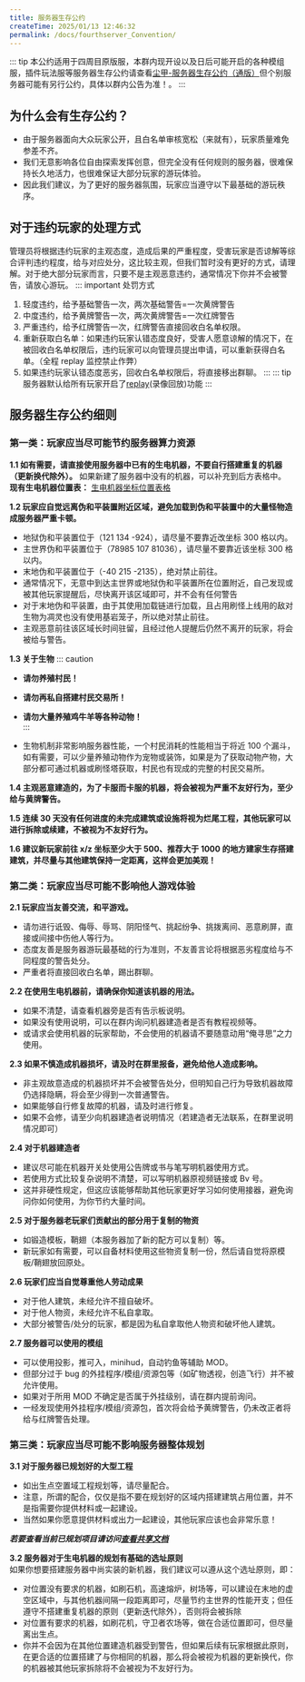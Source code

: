 ```yaml
---
title: 服务器生存公约
createTime: 2025/01/13 12:46:32
permalink: /docs/fourthserver_Convention/
---
```


::: tip
本公约适用于四周目原版服，本群内现开设以及日后可能开启的各种模组服，插件玩法服等服务器生存公约请查看[尘甲-服务器生存公约（通版）](../尘甲-服务器生存公约（通版）.md)但个别服务器可能有另行公约，具体以群内公告为准！。
:::

## **为什么会有生存公约？**

- 由于服务器面向大众玩家公开，且白名单审核宽松（来就有），玩家质量难免参差不齐。
- 我们无意影响各位自由探索发挥创意，但完全没有任何规则的服务器，很难保持长久地活力，也很难保证大部分玩家的游玩体验。
- 因此我们建议，为了更好的服务器氛围，玩家应当遵守以下最基础的游玩秩序。

## **对于违约玩家的处理方式**

管理员将根据违约玩家的主观态度，造成后果的严重程度，受害玩家是否谅解等综合评判违约程度，给与对应处分，这比较主观，但我们暂时没有更好的方式，请理解。对于绝大部分玩家而言，只要不是主观恶意违约，通常情况下你并不会被警告，请放心游玩。
::: important 处罚方式

1. 轻度违约，给予基础警告一次，两次基础警告=一次黄牌警告
2. 中度违约，给予黄牌警告一次，两次黄牌警告=一次红牌警告
3. 严重违约，给予红牌警告一次，红牌警告直接回收白名单权限。
4. 重新获取白名单：如果违约玩家认错态度良好，受害人愿意谅解的情况下，在被回收白名单权限后，违约玩家可以向管理员提出申请，可以重新获得白名单。（全程 replay 监控禁止作弊）
5. 如果违约玩家认错态度恶劣，回收白名单权限后，将直接移出群聊。
   :::
   ::: tip
   服务器默认给所有玩家开启了[replay](https://www.mcmod.cn/class/1203.html)(录像回放)功能
   :::

## **服务器生存公约细则**

### **第一类：玩家应当尽可能节约服务器算力资源**

**1.1 如有需要，请直接使用服务器中已有的生电机器，不要自行搭建重复的机器（更新换代除外）。**
如果新建了服务器中没有的机器，可以补充到后方表格中。  
**现有生电机器位置表：**
[生电机器坐标位置表格](https://docs.qq.com/sheet/DV0p5Zm90bEp2bkRT?tab=zrms3a)

**1.2 玩家应自觉远离伪和平装置附近区域，避免加载到伪和平装置中的大量怪物造成服务器严重卡顿。**

- 地狱伪和平装置位于（121 134 -924），请尽量不要靠近改坐标 300 格以内。
- 主世界伪和平装置位于（78985 107 81036），请尽量不要靠近该坐标 300 格以内。
- 末地伪和平装置位于（-40 215 -2135），绝对禁止前往。
- 通常情况下，无意中到达主世界或地狱伪和平装置所在位置附近，自己发现或被其他玩家提醒后，尽快离开该区域即可，并不会有任何警告
- 对于末地伪和平装置，由于其使用加载链进行加载，且占用刷怪上线用的敌对生物为凋灵也没有使用基岩笼子，所以绝对禁止前往。
- 主观恶意前往该区域长时间驻留，且经过他人提醒后仍然不离开的玩家，将会被给与警告。

**1.3 关于生物**
::: caution

- **请勿养殖村民！**

- **请勿再私自搭建村民交易所！**

- **请勿大量养殖鸡牛羊等各种动物！**  
  :::
- 生物机制非常影响服务器性能，一个村民消耗的性能相当于将近 100 个漏斗，如有需要，可以少量养殖动物作为宠物或装饰，如果是为了获取动物产物，大部分都可通过机器或刷怪塔获取，村民也有现成的完整的村民交易所。

**1.4 主观恶意建造的，为了卡服而卡服的机器，将会被视为严重不友好行为，至少给与黄牌警告。**

**1.5 连续 30 天没有任何进度的未完成建筑或设施将视为烂尾工程，其他玩家可以进行拆除或续建，不被视为不友好行为。**

**1.6 建议新玩家前往 x/z 坐标至少大于 500、推荐大于 1000 的地方建家生存搭建建筑，并尽量与其他建筑保持一定距离，这样会更加美观！**

### **第二类：玩家应当尽可能不影响他人游戏体验**

**2.1 玩家应当友善交流，和平游戏。**

- 请勿进行诋毁、侮辱、辱骂、阴阳怪气、挑起纷争、挑拨离间、恶意刷屏，直接或间接中伤他人等行为。
- 态度友善是服务器游玩最基础的行为准则，不友善言论将根据恶劣程度给与不同程度的警告处分。
- 严重者将直接回收白名单，踢出群聊。

**2.2 在使用生电机器前，请确保你知道该机器的用法。**

- 如果不清楚，请查看机器旁是否有告示板说明。
- 如果没有使用说明，可以在群内询问机器建造者是否有教程视频等。
- 或请求会使用机器的玩家帮助，不会使用的机器请不要随意动用“俺寻思”之力使用。

**2.3 如果不慎造成机器损坏，请及时在群里报备，避免给他人造成影响。**

- 非主观故意造成的机器损坏并不会被警告处分，但明知自己行为导致机器故障仍选择隐瞒，将会至少得到一次普通警告。
- 如果能够自行修复故障的机器，请及时进行修复。
- 如果不会修，请至少向机器建造者说明情况（若建造者无法联系，在群里说明情况即可）

**2.4 对于机器建造者**

- 建议尽可能在机器开关处使用公告牌或书与笔写明机器使用方式。
- 若使用方式比较复杂说明不清楚，可以写明机器原视频链接或 Bv 号。
- 这并非硬性规定，但这应该能够帮助其他玩家更好学习如何使用接器，避免询问你如何使用，为你节约大量时间。

**2.5 对于服务器老玩家们贡献出的部分用于复制的物资**

- 如锻造模板，鞘翅（本服务器加了新的配方可以复制）等。
- 新玩家如有需要，可以自备材料使用这些物资复制一份，然后请自觉将原模板/鞘翅放回原处。

**2.6 玩家们应当自觉尊重他人劳动成果**

- 对于他人建筑，未经允许不擅自破坏。
- 对于他人物资，未经允许不私自拿取。
- 大部分被警告/处分的玩家，都是因为私自拿取他人物资和破坏他人建筑。

**2.7 服务器可以使用的模组**

- 可以使用投影，推可入，minihud，自动钓鱼等辅助 MOD。
- 但部分过于 bug 的外挂程序/模组/资源包等（如矿物透视，创造飞行）并不被允许使用。
- 如果对于所用 MOD 不确定是否属于外挂级别，请在群内提前询问。
- 一经发现使用外挂程序/模组/资源包，首次将会给予黄牌警告，仍未改正者将给与红牌警告处理。

### **第三类：玩家应当尽可能不影响服务器整体规划**

**3.1 对于服务器已规划好的大型工程**

- 如出生点空置域工程规划等，请尽量配合。
- 注意，所谓的配合，仅仅是指不要在规划好的区域内搭建建筑占用位置，并不是指需要你提供材料或一起建设。
- 当然如果你愿意提供材料或出力一起建设，其他玩家应该也会非常乐意！

**_若要查看当前已规划项目请访问[查看共享文档](https://docs.qq.com/sheet/DV0p5Zm90bEp2bkRT?tab=000001)_**

**3.2 服务器对于生电机器的规划有基础的选址原则**  
如果你想要搭建服务器中尚实装的新机器，我们建议可以遵从这个选址原则，即：

- 对位置没有要求的机器，如刷石机，高速熔炉，树场等，可以建设在末地的虚空区域中，与其他机器间隔一段距离即可，尽量节约主世界的性能开支；但任遵守不搭建重复机器的原则（更新迭代除外），否则将会被拆除
- 对位置有要求的机器，如刷花机，守卫者农场等，做在合适位置即可，但尽量离出生点。
- 你并不会因为在其他位置建造机器受到警告，但如果后续有玩家根据此原则，在更合适的位置搭建了与你相同的机器，那么将会被视为机器的更新换代，你的机器被其他玩家拆除将不会被视为不友好行为。
